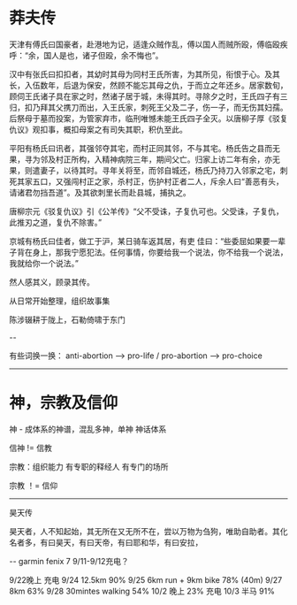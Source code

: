# 莽夫传

天津有傅氏曰国豪者，赴港地为记，适逢众贼作乱，傅以国人而贼所殴，傅临殴疾呼：“余，国人是也，诸子但殴，余不悔也”。

汉中有张氏曰扣扣者，其幼时其母为同村王氏所害，为其所见，衔恨于心。及其长，入伍数年，后退为保安，然顾不能忘其母之仇，于而立之年还乡。居家数旬，顾伺王氏诸子具在家之时，然诸子居于城，未得其时。寻除夕之时，王氏四子有三归，扣乃拜其父携刀而出，入王氏家，刺死王父及二子，伤一子，而无伤其妇孺。后祭母于墓而投案，为管家弃市，临刑唯憾未能王氏四子全灭。以唐柳子厚《驳复仇议》观扣事，概扣母案之有司失其职，积仇至此。

平阳有杨氏曰讯者，其强邻夺其宅，而村正同其邻，不与其宅。杨氏告之县而无果，寻为邻及村正所构，入精神病院三年，期间父亡。归家上访二年有余，亦无果，则遣妻子，以待其时。寻年关将至，而邻自城还，杨氏乃持刀入邻家之宅，刺死其家五口，又强闯村正之家，杀村正，伤护村正者二人，斥余人曰“善恶有头，请诸君勿挡吾道”。及其欲刺里长而赴县城，捕执之。

唐柳宗元《驳复仇议》引《公羊传》“父不受诛，子复仇可也。父受诛，子复仇，此推刃之道，复仇不除害。” 




京城有杨氏曰佳者，做工于沪，某日骑车返其居，有吏
佳曰：“些委屈如果要一辈子背在身上，那我宁愿犯法。任何事情，你要给我一个说法，你不给我一个说法，我就给你一个说法。”

然人感其义，顾录其传。


从日常开始整理，组织故事集


陈涉辍耕于陇上，石勒倚啸于东门 


-- 

有些词换一换： anti-abortion --> pro-life / pro-abortion --> pro-choice


---

# 神，宗教及信仰

神 - 成体系的神谱，混乱多神，单神
神话体系

信神 != 信教

宗教：组织能力
    有专职的释经人
    有专门的场所

宗教 ！= 信仰

---

昊天传

昊天者，人不知起始，其无所在又无所不在，尝以万物为刍狗，唯助自助者。其化名者多，有曰昊天，有曰天帝，有曰耶和华，有曰安拉，


-- 
garmin fenix 7
9/11-9/12充电？

9/22晚上 充电
9/24 12.5km 90%
9/25 6km run + 9km bike 78% (40m)
9/27 8km 63%
9/28 30mintes walking 54%
10/2 晚上 23% 充电
10/3 半马 91%